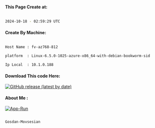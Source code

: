 
   
#### This Page Create at:

```bash

2024-10-18 - 02:59:29 UTC

```

#### Create By Machine:

```bash

Host Name : fv-az768-812

platform  : Linux-6.5.0-1025-azure-x86_64-with-debian-bookworm-sid

Ip Local  : 10.1.0.188

```
#### Download This code Here:

[![GitHub release (latest by date)](https://img.shields.io/github/v/release/Gosdan-Movsesian/Gosdan?style=for-the-badge&label=Download)](https://github.com/Gosdan-Movsesian/Gosdan/releases) 

</p> 

#### About Me :

[![App-Run](https://github.com/Gosdan-Movsesian/Gosdan/actions/workflows/App-Run.yml/badge.svg)](https://github.com/Gosdan-Movsesian/Gosdan/actions/workflows/App-Run.yml)

```bash

Gosdan-Movsesian

```

